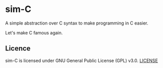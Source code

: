 # sim-C

A simple abstraction over C syntax to make programming in C easier.

Let's make C famous again.

## Licence

sim-C is licensed under GNU General Public License (GPL) v3.0. [LICENSE](./LICENSE)

